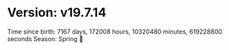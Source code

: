 # Version: v19.7.14
Time since birth: 7167 days, 172008 hours, 10320480 minutes, 619228800 seconds
Season: Spring 🌸
